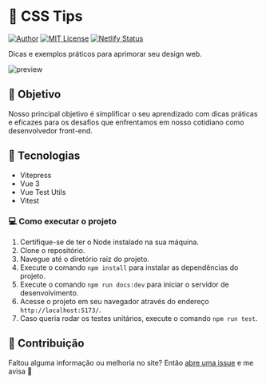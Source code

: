 # 🔮 CSS Tips

[![Author](https://img.shields.io/badge/author-ClodoaldoDantas-10b981)](https://github.com/ClodoaldoDantas)
[![MIT License](https://img.shields.io/badge/License-MIT-10b981.svg)](https://choosealicense.com/licenses/mit/)
[![Netlify Status](https://api.netlify.com/api/v1/badges/70eca5d2-e59e-49d4-889c-f747b4213a00/deploy-status)](https://app.netlify.com/sites/css-tips/deploys)

Dicas e exemplos práticos para aprimorar seu design web.

![preview](https://github.com/ClodoaldoDantas/css-tips/assets/32376905/27a12370-e15c-4f62-803d-40657416c665)

## 🎯 Objetivo
Nosso principal objetivo é simplificar o seu aprendizado com dicas práticas e eficazes para os desafios que enfrentamos em nosso cotidiano como desenvolvedor front-end.

## 🚀 Tecnologias

- Vitepress
- Vue 3
- Vue Test Utils
- Vitest

### 💻 Como executar o projeto

1. Certifique-se de ter o Node instalado na sua máquina.
2. Clone o repositório.
3. Navegue até o diretório raiz do projeto.
4. Execute o comando `npm install` para instalar as dependências do projeto.
5. Execute o comando `npm run docs:dev` para iniciar o servidor de desenvolvimento.
6. Acesse o projeto em seu navegador através do endereço `http://localhost:5173/`.
7. Caso queria rodar os testes unitários, execute o comando `npm run test`.

## 💪 Contribuição

Faltou alguma informação ou melhoria no site? Então [abre uma issue](https://github.com/clodoaldodantas/css-tips/issues/new) e me avisa :hugs:
